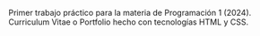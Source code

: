 Primer trabajo práctico para la materia de Programación 1 (2024). 
Curriculum Vitae o Portfolio hecho con tecnologías HTML y CSS.
